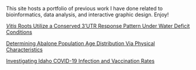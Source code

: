 This site hosts a portfolio of previous work I have done related to bioinformatics, data analysis, and interactive graphic design. Enjoy!

[*Vitis* Roots Utilize a Conserved 3’UTR Response Pattern Under Water Deficit Conditions](https://alexanderjhoward.github.io/3UTR_Project.html)

[Determining Abalone Population Age Distribution Via Physical Characteristics](https://alexanderjhoward.github.io/STAT_445_Midterm.html)

[Investigating Idaho COVID-19 Infection and Vaccination Rates](https://alexanderjhoward.github.io/Idaho_COVID_Project.html)
